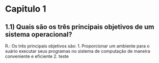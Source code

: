 Capitulo 1
===================
1.1) Quais são os três principais objetivos de um sistema operacional?
--------------------
R.: Os três principais objetivos são:
	1. Proporcionar um ambiente para o suário executar seus programas no sistema de computação de maneira conveniente e eficiente
	2. teste